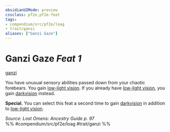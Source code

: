 ```yaml
---
obsidianUIMode: preview
cssclass: pf2e,pf2e-feat
tags:
- compendium/src/pf2e/loag
- trait/ganzi
aliases: ["Ganzi Gaze"]
---
```

# Ganzi Gaze  *Feat 1*  
[ganzi](../../rules/traits/ganzi-loag.md)  


You have unusual sensory abilities passed down from your chaotic forebears. You gain [low-light vision](../../rules/abilities/low-light-vision.md). If you already have [low-light vision](../../rules/abilities/low-light-vision.md), you gain [darkvision](../../rules/abilities/darkvision.md) instead.

**Special.** You can select this feat a second time to gain [darkvision](../../rules/abilities/darkvision.md) in addition to [low-light vision](../../rules/abilities/low-light-vision.md).

*Source: Lost Omens: Ancestry Guide p. 97*  
%% #compendium/src/pf2e/loag #trait/ganzi %%
